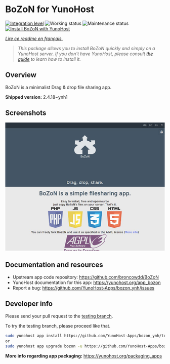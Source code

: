 <!--
N.B.: This README was automatically generated by https://github.com/YunoHost/apps/tree/master/tools/README-generator
It shall NOT be edited by hand.
-->

# BoZoN for YunoHost

[![Integration level](https://dash.yunohost.org/integration/bozon.svg)](https://dash.yunohost.org/appci/app/bozon) ![Working status](https://ci-apps.yunohost.org/ci/badges/bozon.status.svg) ![Maintenance status](https://ci-apps.yunohost.org/ci/badges/bozon.maintain.svg)  
[![Install BoZoN with YunoHost](https://install-app.yunohost.org/install-with-yunohost.svg)](https://install-app.yunohost.org/?app=bozon)

*[Lire ce readme en français.](./README_fr.md)*

> *This package allows you to install BoZoN quickly and simply on a YunoHost server.
If you don't have YunoHost, please consult [the guide](https://yunohost.org/#/install) to learn how to install it.*

## Overview

BoZoN is a minimalist Drag & drop file sharing app.


**Shipped version:** 2.4.18~ynh1

## Screenshots

![Screenshot of BoZoN](./doc/screenshots/bozon_screenshot.png)

## Documentation and resources

* Upstream app code repository: <https://github.com/broncowdd/BoZoN>
* YunoHost documentation for this app: <https://yunohost.org/app_bozon>
* Report a bug: <https://github.com/YunoHost-Apps/bozon_ynh/issues>

## Developer info

Please send your pull request to the [testing branch](https://github.com/YunoHost-Apps/bozon_ynh/tree/testing).

To try the testing branch, please proceed like that.

``` bash
sudo yunohost app install https://github.com/YunoHost-Apps/bozon_ynh/tree/testing --debug
or
sudo yunohost app upgrade bozon -u https://github.com/YunoHost-Apps/bozon_ynh/tree/testing --debug
```

**More info regarding app packaging:** <https://yunohost.org/packaging_apps>

